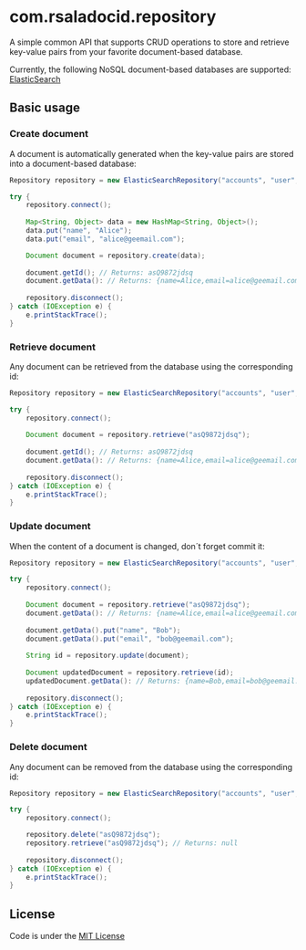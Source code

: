 com.rsaladocid.repository
=========================

A simple common API that supports CRUD operations to store and retrieve key-value pairs from your favorite document-based database.

Currently, the following NoSQL document-based databases are supported: [ElasticSearch](https://www.elastic.co/products/elasticsearch)

Basic usage
-----------------

### Create document

A document is automatically generated when the key-value pairs are stored into a document-based database:

```java
Repository repository = new ElasticSearchRepository("accounts", "user", builder);

try {
	repository.connect();
	
	Map<String, Object> data = new HashMap<String, Object>();
	data.put("name", "Alice");
	data.put("email", "alice@geemail.com");

	Document document = repository.create(data);
	
	document.getId(); // Returns: asQ9872jdsq
	document.getData(): // Returns: {name=Alice,email=alice@geemail.com}
	
	repository.disconnect();
} catch (IOException e) {
	e.printStackTrace();
}
```

### Retrieve document

Any document can be retrieved from the database using the corresponding id:

```java
Repository repository = new ElasticSearchRepository("accounts", "user", builder);

try {
	repository.connect();
	
	Document document = repository.retrieve("asQ9872jdsq");
	
	document.getId(); // Returns: asQ9872jdsq
	document.getData(): // Returns: {name=Alice,email=alice@geemail.com}
	
	repository.disconnect();
} catch (IOException e) {
	e.printStackTrace();
}
```

### Update document

When the content of a document is changed, don´t forget commit it:

```java
Repository repository = new ElasticSearchRepository("accounts", "user", builder);

try {
	repository.connect();
	
	Document document = repository.retrieve("asQ9872jdsq");
	document.getData(): // Returns: {name=Alice,email=alice@geemail.com}
	
	document.getData().put("name", "Bob");
	document.getData().put("email", "bob@geemail.com");
	
	String id = repository.update(document);
	
	Document updatedDocument = repository.retrieve(id);
	updatedDocument.getData(): // Returns: {name=Bob,email=bob@geemail.com}
	
	repository.disconnect();
} catch (IOException e) {
	e.printStackTrace();
}
```

### Delete document

Any document can be removed from the database using the corresponding id:


```java
Repository repository = new ElasticSearchRepository("accounts", "user", builder);

try {
	repository.connect();

	repository.delete("asQ9872jdsq");
	repository.retrieve("asQ9872jdsq"); // Returns: null
	
	repository.disconnect();
} catch (IOException e) {
	e.printStackTrace();
}
```

License
-------
Code is under the [MIT License](https://opensource.org/licenses/MIT)